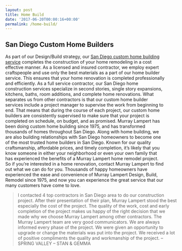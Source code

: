 ```yaml
---
layout: post
title: Home Build
date: '2017-06-20T00:00:16+00:00'
permalink: /home-build/
---
```

<h2>San Diego Custom Home Builders</h2>
As part of our Design/Build strategy, our <a href="http://murraylampert.com">San Diego custom home building service</a> completes the construction of your home remodeling in a cost effective manner. As a licensed and insured contractor, we employ expert craftspeople and use only the best materials as a part of our home builder service. This ensures that your home renovation is completed professionally and efficiently. As a full service contractor, our San Diego home construction services specialize in second stories, single story expansions, kitchens, baths, room additions, and complete home renovations. What separates us from other contractors is that our custom home builder services include a project manager to supervise the work from beginning to end. That means that during the course of each project, our custom home builders are consistently supervised to make sure that your project is completed on schedule, on budget, and as promised. Murray Lampert has been doing custom home building since 1975, and has transformed thousands of homes throughout San Diego. Along with home building, we are also building relationships with San Diego homeowners to become one of the most trusted home builders in San Diego. Known for our quality craftsmanship, affordable prices, and timely completion, it’s likely that you know someone in either your neighborhood or even your own family that has experienced the benefits of a Murray Lampert home remodel project. So if you’re interested in a home renovation, contact Murray Lampert to find out what we can do for you. Thousands of happy homeowners have experienced the ease and convenience of Murray Lampert Design, Build, Remodel since 1975, and now you can experience the great service that our many customers have come to love.
<blockquote style="width: 100%;">I contacted 4 top contractors in San Diego area to do our construction project. After their presentation of their plan, Murray Lampert stood the best especially the cost of the project. The quality of the work, cost and early completion of the project makes us happy of the right decision that we made why we choose Murray Lampert among other contractors. The Murray Lampert team are very good communicators. We are always informed every phase of the project. We were given an opportunity to upgrade or change the materials was put into the project. We received a lot of positive compliments the quality and workmanship of the project.
<span class="author">–SPRING VALLEY – STAN &amp; GEMMA</span></blockquote>
&nbsp;
